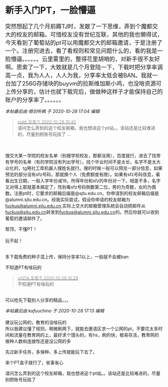 # 新手入门PT，一脸懵逼


<font size="4">突然想起了几个月前薅TJ时，发散了一下思维，弄到个魔都交大的校友的邮箱。可惜校友没有世纪互联，其他的我也懒得试，今天看到了葡萄站的pt可以用魔都交大的邮箱邀请，于是注册了一个。注册完进去，看了看规则和常见问题什么的，看的我是一脸懵逼。。。。。。云里雾里的，整得花里胡哨的，对新手很不友好啊。思索了一下，大致就是几个月登陆一下，下载时把分享率调高一点，我为人人，人人为我，分享率太低会被BAN。我就一台加了256G存储块的buyvm的拉斯维加斯小鸡，也没啥资源可上传分享的，估计也就下载完后，做做种这样子才能保持自己的账户的分享率了。。。。。。</font><img src="static/image/smiley/yct/003.gif" smilieid="50" border="0" alt="" /> 

<i class="pstatus"> 本帖最后由 倚剑听枫 于 2020-10-28 17:04 编辑 </i><br />
<div class="quote"><blockquote><font size="2"><a href="https://www.hostloc.com/forum.php?mod=redirect&amp;goto=findpost&amp;pid=9364755&amp;ptid=759448" target="_blank"><font color="#999999">nuke 发表于 2020-10-28 16:43</font></a></font><br />
请问怎么弄到的这个校友邮箱，我也想进这个pt站。。该站还是比较难进的，尽量别把账号玩挂了 ...</blockquote></div><br />
<br />
搜交大某一学院的校友名单（别搜学校校友，那都没用），百度就行，进去了找带有学号的名单（有的学院没有列出学号）。找个毕业时间不是太长，名字不是太大众化的，tg用社工库机器人搜姓名就行。搜的时候一般可以预览一部分信息，如果预览的部分没有sfz号码，那就换个人（免费额度有限）。如果有sfz号码信息，看看出生日期，一般入学年份减18，所得年份和sfz的年份对一下，相差不多，名字又对得上那就基本搞定了，性别看sfz号码倒数第二位，男的为奇数，女的为偶数。注册pt时，它要求的邮箱后缀是@sjtu.edu.cn，你申请到的校友邮箱后缀是@alumni.sjtu.edu.cn。经我实际尝试，假设你申请的校友邮箱为<a href="mailto:fuckus@alumni.sjtu.edu.cn">fuckus@alumni.sjtu.edu.cn</a>,实际上交大的邮箱管理系统会自动把邮件从<a href="mailto:fuckus@sjtu.edu.cn">fuckus@sjtu.edu.cn</a>转发到<a href="mailto:fuckus@alumni.sjtu.edu.cn">fuckus@alumni.sjtu.edu.cn</a>的。然后你就可以收到葡萄的邀请邮件了。

帮顶，不懂PT！<br />
<br />
玩不起！<br />
<br />
<img src="static/image/smiley/default/lol.gif" smilieid="12" border="0" alt="" /><img src="static/image/smiley/default/lol.gif" smilieid="12" border="0" alt="" /><img src="static/image/smiley/default/lol.gif" smilieid="12" border="0" alt="" />

多下载免费的种子混上传，保持分享率1以上，一般就不会被ban

不知道PT有啥玩的<img id="aimg_eQ0qP" onclick="zoom(this, this.src, 0, 0, 0)" class="zoom" src="https://cdn.jsdelivr.net/gh/hishis/forum-master/public/images/patch.gif" onmouseover="img_onmouseoverfunc(this)" onload="thumbImg(this)" border="0" alt="" />

<div class="quote"><blockquote><font size="2"><a href="https://www.hostloc.com/forum.php?mod=redirect&amp;goto=findpost&amp;pid=9364683&amp;ptid=759448" target="_blank"><font color="#999999">cq214 发表于 2020-10-28 16:29</font></a></font><br />
不知道PT有啥玩的</blockquote></div><br />
可以抢先下载别人分享的精品，。。

<i class="pstatus"> 本帖最后由 kafuuchino 于 2020-10-28 17:13 编辑 </i><br />
<br />
建议玩公网的，教育的没啥玩的<br />
所以我建议懂了规则，稍微刷两下，就能去邀请区求一个公网的pt，不要花太多时间和流量在教育网的上，最好求个馒头的，有hs，刷的快，极易存活，教育网的做种人数和连接性还是没公网的多<img id="aimg_xw7KN" onclick="zoom(this, this.src, 0, 0, 0)" class="zoom" src="https://cdn.jsdelivr.net/gh/hishis/forum-master/public/images/patch.gif" onmouseover="img_onmouseoverfunc(this)" onload="thumbImg(this)" border="0" alt="" />

先过新手任务，多保种、多上传就能玩下去了。

来个PT盒子就行了，省事省心

请问怎么弄到的这个校友邮箱，我也想进这个pt站。。该站还是比较难进的，尽量别把账号玩挂了
